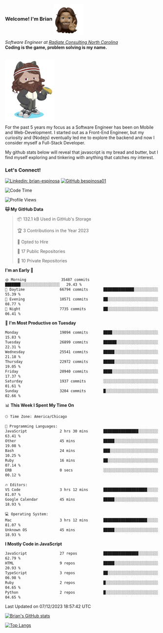 ###  Welcome! I'm Brian <img align="center" src="https://github.com/bespinosa01/bespinosa01/blob/main/assets/peace-animoji.png" height="100" /></h2>
<p><em>Software Engineer at <a href="https://www.radiateconsulting.coop/north-carolina-tech-coop">Radiate Consulting North Carolina</a>
 <br/>
<!-- </br>Developer Consultant at <a href="https://codethedream.org/">Code The Dream</a> -->
</em> <b>Coding is the game, problem solving is my name.</b></p>

<br/>


 <img align="center" src="https://github.com/bespinosa01/bespinosa01/blob/main/assets/octo-me.png" height="200" /> 
 <p>
 For the past 5 years my focus as a Software Engineer has been on Mobile and Web-Development. I started out as a Front-End Engineer, but my curiosity and (Nodejs) eventually led me to explore the backend and now I consider myself a Full-Stack Developer.
</p>
<p>
 My github stats below will reveal that javascript is my bread and butter, but I find myself exploring and tinkering with anything that catches my interest. 
 </p>
 
 
### Let's Connect!

[![Linkedin: brian-espinosa](https://img.shields.io/badge/-brian--espinosa-blue?style=flat-square&logo=Linkedin&logoColor=white&link=https://www.linkedin.com/in/brian-espinosa/)](https://www.linkedin.com/in/brian-espinosa/)
[![GitHub bespinosa01](https://img.shields.io/github/followers/bespinosa01?label=follow&style=social)](https://github.com/bespinosa01)



<!--START_SECTION:waka-->
![Code Time](http://img.shields.io/badge/Code%20Time-1%2C397%20hrs%2044%20mins-blue)

![Profile Views](http://img.shields.io/badge/Profile%20Views-0-blue)

**🐱 My GitHub Data** 

> 📦 132.1 kB Used in GitHub's Storage 
 > 
> 🏆 3 Contributions in the Year 2023
 > 
> 💼 Opted to Hire
 > 
> 📜 17 Public Repositories 
 > 
> 🔑 10 Private Repositories 
 > 
**I'm an Early 🐤** 

```text
🌞 Morning                35487 commits       ███████░░░░░░░░░░░░░░░░░░   29.43 % 
🌆 Daytime                66794 commits       ██████████████░░░░░░░░░░░   55.39 % 
🌃 Evening                10571 commits       ██░░░░░░░░░░░░░░░░░░░░░░░   08.77 % 
🌙 Night                  7735 commits        ██░░░░░░░░░░░░░░░░░░░░░░░   06.41 % 
```
📅 **I'm Most Productive on Tuesday** 

```text
Monday                   19094 commits       ████░░░░░░░░░░░░░░░░░░░░░   15.83 % 
Tuesday                  26899 commits       ██████░░░░░░░░░░░░░░░░░░░   22.31 % 
Wednesday                25541 commits       █████░░░░░░░░░░░░░░░░░░░░   21.18 % 
Thursday                 22972 commits       █████░░░░░░░░░░░░░░░░░░░░   19.05 % 
Friday                   20940 commits       ████░░░░░░░░░░░░░░░░░░░░░   17.37 % 
Saturday                 1937 commits        ░░░░░░░░░░░░░░░░░░░░░░░░░   01.61 % 
Sunday                   3204 commits        █░░░░░░░░░░░░░░░░░░░░░░░░   02.66 % 
```


📊 **This Week I Spent My Time On** 

```text
🕑︎ Time Zone: America/Chicago

💬 Programming Languages: 
JavaScript               2 hrs 30 mins       ████████████████░░░░░░░░░   63.41 % 
Other                    45 mins             █████░░░░░░░░░░░░░░░░░░░░   19.08 % 
Bash                     24 mins             ███░░░░░░░░░░░░░░░░░░░░░░   10.25 % 
Ruby                     16 mins             ██░░░░░░░░░░░░░░░░░░░░░░░   07.14 % 
ERB                      0 secs              ░░░░░░░░░░░░░░░░░░░░░░░░░   00.12 % 

🔥 Editors: 
VS Code                  3 hrs 12 mins       ████████████████████░░░░░   81.07 % 
Google Calendar          45 mins             █████░░░░░░░░░░░░░░░░░░░░   18.93 % 

💻 Operating System: 
Mac                      3 hrs 12 mins       ████████████████████░░░░░   81.07 % 
Unknown OS               45 mins             █████░░░░░░░░░░░░░░░░░░░░   18.93 % 
```

**I Mostly Code in JavaScript** 

```text
JavaScript               27 repos            ████████████████░░░░░░░░░   62.79 % 
HTML                     9 repos             █████░░░░░░░░░░░░░░░░░░░░   20.93 % 
TypeScript               3 repos             ██░░░░░░░░░░░░░░░░░░░░░░░   06.98 % 
Ruby                     2 repos             █░░░░░░░░░░░░░░░░░░░░░░░░   04.65 % 
Python                   2 repos             █░░░░░░░░░░░░░░░░░░░░░░░░   04.65 % 
```




 Last Updated on 07/12/2023 18:57:42 UTC
<!--END_SECTION:waka-->


<!--  Github STATS -->
[![Brian's GitHub stats](https://github-readme-stats.vercel.app/api?username=bespinosa01&hide=stars,contribs&count_private=true&show_icons=true)](https://github.com/anuraghazra/github-readme-stats)

[![Top Langs](https://github-readme-stats.vercel.app/api/top-langs/?username=bespinosa01&layout=compact)](https://github.com/anuraghazra/github-readme-stats)



<!--
**bespinosa01/bespinosa01** is a ✨ _special_ ✨ repository because its `README.md` (this file) appears on your GitHub profile.

Here are some ideas to get you started:

- 🔭 I’m currently working on ...
- 🌱 I’m currently learning ...
- 👯 I’m looking to collaborate on ...
- 🤔 I’m looking for help with ...
- 💬 Ask me about ...
- 📫 How to reach me: ...
- 😄 Pronouns: ...
- ⚡ Fun fact: ...
-->
